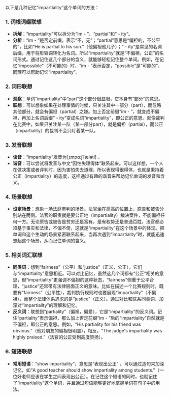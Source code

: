 以下是几种记忆“impartiality”这个单词的方法：

### 1. 词根词缀联想
 - **拆解**：“impartiality”可以拆分为“im - ”、“partial”和“ - ity”。
 - **分析**：“im - ”是否定前缀，表示“不，无”；“partial”意思是“偏袒的，不公平的”，比如“He is partial to his son.”（他偏袒他儿子）；“ - ity”是常见的名词后缀，用于将形容词转化为名词。所以“impartiality”就是“不偏袒，公正”的名词形式。通过记住这几个部分的含义，就能够轻松记住整个单词。例如，在记忆“impossible”（不可能的）时，“im - ”表示否定，“possible”是“可能的”，同理可以帮助记忆“impartiality”。

### 2. 词形联想
 - **观察**：单词“impartiality”中“part”这个部分很显眼，它本身有“部分”的意思。
 - **联想**：可以想象如果在处理事情的时候，只关注其中一部分（part），而忽略其他部分，就会有偏袒（partial）之嫌。加上否定前缀“im - ”，就变成不偏袒，再加上名词后缀“ - ity”变成名词“impartiality”，即公正的意思。就像裁判在比赛中，如果只关注某一队（某一部分part），就是偏袒（partial），而公正（impartiality）的裁判不会只盯着某一队。

### 3. 发音联想
 - **读音**：“impartiality”发音为[ˌɪmpɑːʃiˈæləti] 。
 - **谐音**：可以尝试将发音与中文“因怕失理得体”联系起来。可以这样想，一个人在做决策或者评判时，因为害怕失去道理，所以表现得很得体，也就是秉持着公正（impartiality）的态度，这样通过有趣的谐音来帮助记忆单词的发音和含义。

### 4. 场景联想
 - **设定场景**：想象一场法庭审判的场景。法官坐在高高的位置上，原告和被告分别站在两侧。法官的职责就是要公正地（impartiality）裁决案件，不能偏袒任何一方。无论原告或被告是贫穷还是富有，是有权势还是普通百姓，法官都必须基于事实和法律，不偏不倚，这就是“impartiality”在这个场景中的体现。把单词和这个生动的场景紧密联系起来，当再次遇到“impartiality”时，就能迅速想起这个场景，从而记住单词的含义。

### 5. 相关词汇联想
 - **同类词**：想到“fairness”（公平）和“justice”（正义，公正），它们与“impartiality”意思相近。可以对比记忆，虽然这几个词都有“公正”相关的意思，但“impartiality”更强调不偏袒的这种状态，“fairness”侧重于公平合理，“justice”还常带有法律层面正义的意味。比如在描述一个比赛规则时，既要有“fairness”（公平性），裁判执行规则时也要展现“impartiality”（不偏袒），而整个法律体系追求的是“justice”（正义）。通过对比和联系同类词，加深对“impartiality”的理解和记忆。
 - **反义词**：联想到“partiality”（偏袒，偏爱），它是“impartiality”的反义词。记住“partiality”表示偏袒，那么加上否定前缀“im - ”后的“impartiality”自然就是不偏袒，即公正的意思。例如，“His partiality for his friend was obvious.”（他对朋友的偏袒很明显），相反，“The judge's impartiality was highly praised.”（法官的公正受到高度赞扬）。

### 6. 短语联想
 - **常用短语**：“show impartiality”，意思是“表现出公正” 。可以通过造句来加深记忆，如“A good teacher should show impartiality among students.”（一位好老师应该在学生之间表现出公正）。在记住这个短语的同时，也就记住了“impartiality”这个单词，并且通过短语能够更好地掌握单词在句子中的用法。 